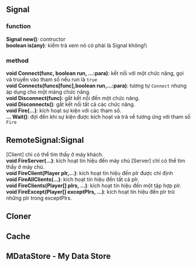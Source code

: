 ## Signal 
### function
**Signal new()**: contructor\
**boolean is(any)**: kiểm trả xem nó có phải là Signal không!\
### method
**void Connect(func, boolean run, ...:para)**: kết nối với một chức năng, gọi và truyền vào tham số nếu run là `true`\
**void Connects(funcs[func],boolean run,...:para)**: tương tự `Connect` nhưng áp dụng cho một mảng chức năng.\
**void Disconnect(func)**: gắt kết nối đến một chức năng.\
**void Disconnects()**: gắt kết nối tất cả các chức năng.\
**void Fire(...)**: kích hoạt sự kiện với các tham số.\
**... Wait()**: đợi đến khi sự kiện được kích hoạt và trả về tương ứng với tham số `Fire`
## RemoteSignal:Signal
[Client] chỉ có thể tìm thấy ở máy khách.\
**void FireServer(...)**: kích hoạt tín hiệu đến máy chủ
[Server] chỉ có thể tìm thấy ở máy chủ.\
**void FireClient(Player plr,...)**: kích hoạt tín hiệu đến plr được chỉ định\
**void FireAllClients(...)**: kích hoạt tín hiệu đến tất cả plr.\
**void FireClients(Player[] plrs, ...)**: kích hoạt tín hiệu đến một tập hợp plr.\
**void FireExcept(Player[] exceptPlrs, ...)**: kích hoạt tín hiệu đến plr trừ những plr trong exceptPlrs.
## Cloner
## Cache
## MDataStore - My Data Store
## 
